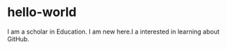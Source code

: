 # hello-world
I am a scholar in Education. 
I am new here.I a  interested in learning about GitHub.
